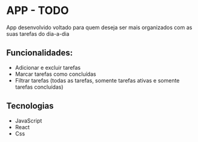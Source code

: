# APP - TODO
App desenvolvido voltado para quem deseja ser mais organizados com as suas tarefas do dia-a-dia

## Funcionalidades:
- Adicionar e excluir tarefas
- Marcar tarefas como concluídas
- Filtrar tarefas (todas as tarefas, somente tarefas ativas e somente tarefas concluídas)

## Tecnologias
- JavaScript
- React
- Css




